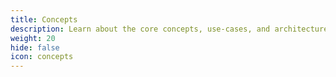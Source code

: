 ```yaml
---
title: Concepts
description: Learn about the core concepts, use-cases, and architecture of Keptn.
weight: 20
hide: false
icon: concepts
---
```

